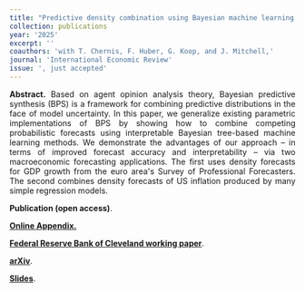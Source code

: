 ```yaml
---
title: "Predictive density combination using Bayesian machine learning. [doi](https://doi.org/10.26509/frbc-wp-202330)"
collection: publications
year: '2025'
excerpt: ''
coauthors: 'with T. Chernis, F. Huber, G. Koop, and J. Mitchell,' 
journal: 'International Economic Review'
issue: ', just accepted'
---
```

<p align="justify"> <b>Abstract.</b> Based on agent opinion analysis theory, Bayesian predictive synthesis (BPS) is a framework for combining predictive distributions in the face of model uncertainty. In this paper, we generalize existing parametric implementations of BPS by showing how to combine competing probabilistic forecasts using interpretable Bayesian tree-based machine learning methods. We demonstrate the advantages of our approach – in terms of improved forecast accuracy and interpretability – via two macroeconomic forecasting applications. The first uses density forecasts for GDP growth from the euro area's Survey of Professional Forecasters. The second combines density forecasts of US inflation produced by many simple regression models.
</p>

**Publication (open access)**.

[**Online Appendix.**](https://www.dropbox.com/scl/fi/4h95f5roqgvajf86ufl45/CHHKM-IER-OnlineAppendix.pdf?rlkey=kjpxc7aionfgsfckrt6jydv1o&st=z3np70fp&dl=0)

[**Federal Reserve Bank of Cleveland working paper**](https://doi.org/10.26509/frbc-wp-202330).

[**arXiv**](https://arxiv.org/abs/2311.12671).

[**Slides**](https://www.dropbox.com/scl/fi/4w7590azxlx6oq379yyo0/CHHKM_OeNB2024.pdf?rlkey=qip8nc1tgfgxzgxybaw35jabj&st=n0l2fdi2&dl=0). 

